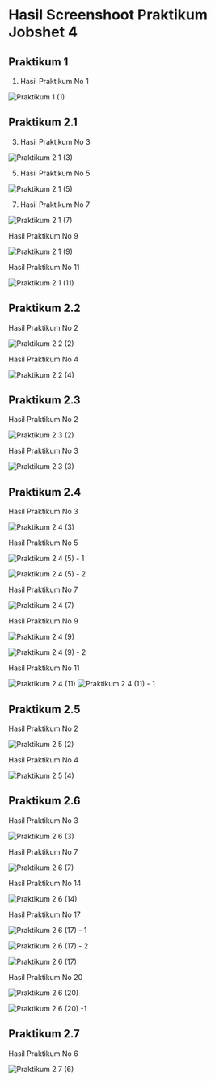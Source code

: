 # Hasil Screenshoot Praktikum Jobshet 4

## Praktikum 1
1. Hasil Praktikum No 1

![Praktikum 1 (1)](https://github.com/nuralimah12/Pemrogaman_Web_Lanjut/assets/91867691/8aa9d845-4fe9-4e0d-b52e-992c80a4f3bf)

## Praktikum 2.1

3. Hasil Praktikum No 3
   
![Praktikum 2 1 (3)](https://github.com/nuralimah12/Pemrogaman_Web_Lanjut/assets/91867691/94e579a6-6808-4f91-971d-2596881cc09c)

5. Hasil Praktikum No 5

![Praktikum 2 1 (5)](https://github.com/nuralimah12/Pemrogaman_Web_Lanjut/assets/91867691/b75d940e-3a12-4dd1-83a5-71613042d5e1)

7. Hasil Praktikum No 7

![Praktikum 2 1 (7)](https://github.com/nuralimah12/Pemrogaman_Web_Lanjut/assets/91867691/667322da-9efe-4d5b-b21b-f029c9f9bcc1)

Hasil Praktikum No 9

![Praktikum 2 1 (9)](https://github.com/nuralimah12/Pemrogaman_Web_Lanjut/assets/91867691/8cbcc266-4e60-4509-9d7c-149fd34c6cc6)

Hasil Praktikum No 11

![Praktikum 2 1 (11)](https://github.com/nuralimah12/Pemrogaman_Web_Lanjut/assets/91867691/595858f6-0e56-4c57-bb25-ae8948f96222)

## Praktikum 2.2

Hasil Praktikum No 2

![Praktikum 2 2 (2)](https://github.com/nuralimah12/Pemrogaman_Web_Lanjut/assets/91867691/3e96e3a7-1fb6-4750-b5e2-ca03f61e3f81)

Hasil Praktikum No 4

![Praktikum 2 2 (4)](https://github.com/nuralimah12/Pemrogaman_Web_Lanjut/assets/91867691/b10d19b9-c246-45bb-a68a-bafc39603444)

## Praktikum 2.3
Hasil Praktikum No 2

![Praktikum 2 3 (2)](https://github.com/nuralimah12/Pemrogaman_Web_Lanjut/assets/91867691/0a90387f-09b3-428c-ba5c-30b899f3665e)

Hasil Praktikum No 3

![Praktikum 2 3 (3)](https://github.com/nuralimah12/Pemrogaman_Web_Lanjut/assets/91867691/2216e107-d8a3-49e9-8156-24f7a0ae477f)

## Praktikum 2.4

Hasil Praktikum No 3

![Praktikum 2 4 (3)](https://github.com/nuralimah12/Pemrogaman_Web_Lanjut/assets/91867691/42d3fbae-3934-43b4-8084-1172ee720ee1)

Hasil Praktikum No 5

![Praktikum 2 4 (5) - 1](https://github.com/nuralimah12/Pemrogaman_Web_Lanjut/assets/91867691/5321e00a-17b6-4ba5-8bf5-69d882d18710)

![Praktikum 2 4 (5) - 2](https://github.com/nuralimah12/Pemrogaman_Web_Lanjut/assets/91867691/485d1146-34be-4794-947d-f3f92e45b027)

Hasil Praktikum No 7

![Praktikum 2 4 (7)](https://github.com/nuralimah12/Pemrogaman_Web_Lanjut/assets/91867691/7103a339-6035-433b-988d-3c6e6070c680)

Hasil Praktikum No 9

![Praktikum 2 4 (9)](https://github.com/nuralimah12/Pemrogaman_Web_Lanjut/assets/91867691/9a3a0122-0deb-4ebd-ad18-bcd4150ffed8)

![Praktikum 2 4 (9) - 2](https://github.com/nuralimah12/Pemrogaman_Web_Lanjut/assets/91867691/84c6689e-3ba9-499e-abbf-cdf62c904d88)

Hasil Praktikum No 11

![Praktikum 2 4 (11)](https://github.com/nuralimah12/Pemrogaman_Web_Lanjut/assets/91867691/b05d043e-9a59-41ec-a773-f83cb8496595)
![Praktikum 2 4 (11) - 1](https://github.com/nuralimah12/Pemrogaman_Web_Lanjut/assets/91867691/149fdd11-0dbf-4671-bc34-500373353717)

## Praktikum 2.5
Hasil Praktikum No 2

![Praktikum 2 5 (2)](https://github.com/nuralimah12/Pemrogaman_Web_Lanjut/assets/91867691/368598e9-9034-43ca-ac99-9bddfe7876dd)

Hasil Praktikum No 4

![Praktikum 2 5 (4)](https://github.com/nuralimah12/Pemrogaman_Web_Lanjut/assets/91867691/33da4b6f-5e2b-4733-8836-88d8e2432f28)

## Praktikum 2.6

Hasil Praktikum No 3

![Praktikum 2 6 (3)](https://github.com/nuralimah12/Pemrogaman_Web_Lanjut/assets/91867691/d2df5f55-9867-4796-9da6-aed5eb44b3d6)

Hasil Praktikum No 7

![Praktikum 2 6 (7)](https://github.com/nuralimah12/Pemrogaman_Web_Lanjut/assets/91867691/4419d7e5-9a03-4496-b57f-a0d75e2491e4)

Hasil Praktikum No 14

![Praktikum 2 6 (14)](https://github.com/nuralimah12/Pemrogaman_Web_Lanjut/assets/91867691/a30a976e-114f-4f46-b5d4-212038761568)

Hasil Praktikum No 17

![Praktikum 2 6 (17) - 1](https://github.com/nuralimah12/Pemrogaman_Web_Lanjut/assets/91867691/c015cfb7-1cf4-4a55-82d8-a327b5c6df13)


![Praktikum 2 6 (17) - 2](https://github.com/nuralimah12/Pemrogaman_Web_Lanjut/assets/91867691/84176839-a68b-4c6f-b2fd-5d33cb1c26ee)


![Praktikum 2 6 (17)](https://github.com/nuralimah12/Pemrogaman_Web_Lanjut/assets/91867691/a206935f-1c3f-43c7-be83-e0ab1a25812a)


Hasil Praktikum No 20

![Praktikum 2 6 (20)](https://github.com/nuralimah12/Pemrogaman_Web_Lanjut/assets/91867691/b7cc1628-1001-4db9-85fe-69cca7db3202)


![Praktikum 2 6 (20) -1](https://github.com/nuralimah12/Pemrogaman_Web_Lanjut/assets/91867691/6b83a6ee-18c5-4933-86f9-c252011df70d)


## Praktikum 2.7

Hasil Praktikum No 6

![Praktikum 2 7 (6)](https://github.com/nuralimah12/Pemrogaman_Web_Lanjut/assets/91867691/0598e032-06f4-4280-9bdd-590ff82a6ebe)



